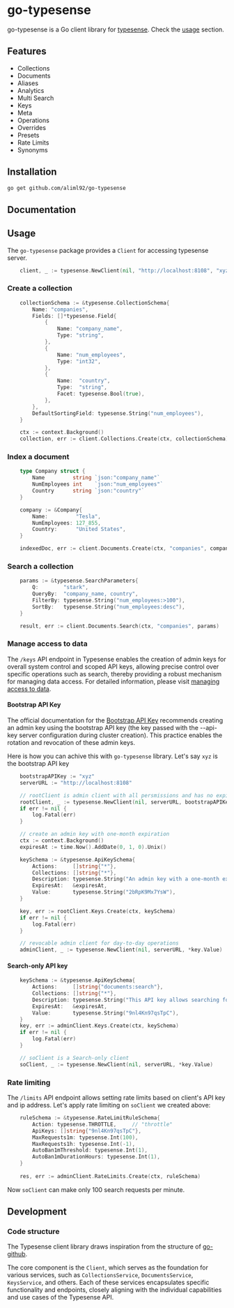 # go-typesense
go-typesense is a Go client library for [typesense](https://typesense.org/). Check the [usage](#usage) section.

## Features
* Collections
* Documents
* Aliases
* Analytics
* Multi Search
* Keys
* Meta
* Operations
* Overrides
* Presets
* Rate Limits
* Synonyms

## Installation
```bash 
go get github.com/aliml92/go-typesense
```

## Documentation

## Usage
The `go-typesense` package provides a `Client` for accessing typesense server.
```go
	client, _ := typesense.NewClient(nil, "http://localhost:8108", "xyz")
```
### Create a collection
```go
	collectionSchema := &typesense.CollectionSchema{
		Name: "companies",
		Fields: []*typesense.Field{
			{
				Name: "company_name",
				Type: "string",
			},
			{
				Name: "num_employees",
				Type: "int32",
			},
			{
				Name:  "country",
				Type:  "string",
				Facet: typesense.Bool(true),
			},
		},
		DefaultSortingField: typesense.String("num_employees"),
	}

	ctx := context.Background()
	collection, err := client.Collections.Create(ctx, collectionSchema)
```
### Index a document
```go
    type Company struct {
        Name         string `json:"company_name"`
        NumEmployees int    `json:"num_employees"`
        Country      string `json:"country"`
    }

	company := &Company{
		Name:         "Tesla",
		NumEmployees: 127_855,
		Country:      "United States",
	}

	indexedDoc, err := client.Documents.Create(ctx, "companies", company)

```
### Search a collection 
```go
	params := &typesense.SearchParameters{
		Q:        "stark",
		QueryBy:  "company_name, country",
		FilterBy: typesense.String("num_employees:>100"),
		SortBy:   typesense.String("num_employees:desc"),
	}

	result, err := client.Documents.Search(ctx, "companies", params)
```
### Manage access to data
The `/keys` API endpoint in Typesense enables the creation of admin keys for overall system control and scoped API keys, allowing precise control over specific operations such as search, thereby providing a robust mechanism for managing data access. For detailed information, please visit [managing access to data](https://typesense.org/docs/guide/data-access-control.html).

#### Bootstrap API Key
The official documentation for the [Bootstrap API Key](https://typesense.org/docs/guide/data-access-control.html#bootstrap-api-key) recommends creating an admin key using the bootstrap API key (the key passed with the --api-key server configuration during cluster creation). This practice enables the rotation and revocation of these admin keys.

Here is how you can achive this with `go-typesense` library. Let's say `xyz` is 
the bootstrap API key
```go
	bootstrapAPIKey := "xyz"
	serverURL := "http://localhost:8108"

    // rootClient is admin client with all persmissions and has no expiration.
	rootClient, _ := typesense.NewClient(nil, serverURL, bootstrapAPIKey)
	if err != nil {
		log.Fatal(err)
	}

	// create an admin key with one-month expiration
	ctx := context.Background()
	expiresAt := time.Now().AddDate(0, 1, 0).Unix()

	keySchema := &typesense.ApiKeySchema{
		Actions:     []string{"*"},
		Collections: []string{"*"},
		Description: typesense.String("An admin key with a one-month expiration."),
		ExpiresAt:   &expiresAt,
		Value:       typesense.String("2bRpK9Mx7YsW"),
	}

	key, err := rootClient.Keys.Create(ctx, keySchema)
	if err != nil {
		log.Fatal(err)
	}

    // revocable admin client for day-to-day operations
	adminClient, _ := typesense.NewClient(nil, serverURL, *key.Value)
```
#### Search-only API key
```go
	keySchema := &typesense.ApiKeySchema{
		Actions:     []string{"documents:search"},
		Collections: []string{"*"},
		Description: typesense.String("This API key allows searching for documents across all collections and has an expiration set to one month"),
		ExpiresAt:   &expiresAt,
		Value:       typesense.String("9nl4Kn97qsTpC"),
	}
	key, err := adminClient.Keys.Create(ctx, keySchema)
	if err != nil {
		log.Fatal(err)
	}

	// soClient is a Search-only client
	soClient, _ := typesense.NewClient(nil, serverURL, *key.Value)
```

### Rate limiting
The `/limits`  API endpoint allows setting rate limits based on client's API key
and ip address. Let's apply rate limiting on `soClient` we created above:
```go
	ruleSchema := &typesense.RateLimitRuleSchema{
		Action: typesense.THROTTLE,     // "throttle"
		ApiKeys: []string{"9nl4Kn97qsTpC"},
		MaxRequests1m: typesense.Int(100),
		MaxRequests1h: typesense.Int(-1),
		AutoBan1mThreshold: typesense.Int(1),
		AutoBan1mDurationHours: typesense.Int(1),
	}
	
	res, err := adminClient.RateLimits.Create(ctx, ruleSchema)
```
Now `soClient` can make only 100 search requests per minute.

## Development
### Code structure
The Typesense client library draws inspiration from the structure of [go-github](https://github.com/google/go-github).

The core component is the `Client`, which serves as the foundation for various services, such as `CollectionsService`, `DocumentsService`, `KeysService`, and others. Each of these services encapsulates specific functionality and endpoints, closely aligning with the individual capabilities and use cases of the Typesense API.
